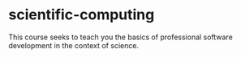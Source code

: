 # scientific-computing
This course seeks to teach you the basics of professional software development in the context of science. 
